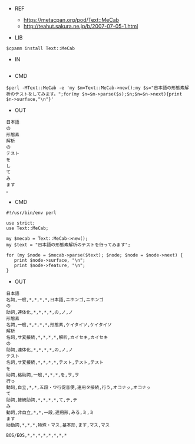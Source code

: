 - REF

  - https://metacpan.org/pod/Text::MeCab
  - http://teahut.sakura.ne.jp/b/2007-07-05-1.html

- LIB

```
$cpanm install Text::MeCab
```

- IN

```

```


- CMD

```
$perl -MText::MeCab -e 'my $m=Text::MeCab->new();my $s="日本語の形態素解析のテストをしてみます。";for(my $n=$m->parse($s);$n;$n=$n->next){print $n->surface,"\n"}'
```




- OUT

```
日本語
の
形態素
解析
の
テスト
を
し
て
み
ます
。

```


- CMD

```
#!/usr/bin/env perl

use strict;
use Text::MeCab;

my $mecab = Text::MeCab->new();
my $text = "日本語の形態素解析のテストを行ってみます";

for (my $node = $mecab->parse($text); $node; $node = $node->next) {
   print $node->surface, "\n";
   print $node->feature, "\n";
}
```


- OUT

```
日本語
名詞,一般,*,*,*,*,日本語,ニホンゴ,ニホンゴ
の
助詞,連体化,*,*,*,*,の,ノ,ノ
形態素
名詞,一般,*,*,*,*,形態素,ケイタイソ,ケイタイソ
解析
名詞,サ変接続,*,*,*,*,解析,カイセキ,カイセキ
の
助詞,連体化,*,*,*,*,の,ノ,ノ
テスト
名詞,サ変接続,*,*,*,*,テスト,テスト,テスト
を
助詞,格助詞,一般,*,*,*,を,ヲ,ヲ
行っ
動詞,自立,*,*,五段・ワ行促音便,連用タ接続,行う,オコナッ,オコナッ
て
助詞,接続助詞,*,*,*,*,て,テ,テ
み
動詞,非自立,*,*,一段,連用形,みる,ミ,ミ
ます
助動詞,*,*,*,特殊・マス,基本形,ます,マス,マス

BOS/EOS,*,*,*,*,*,*,*,*
```
